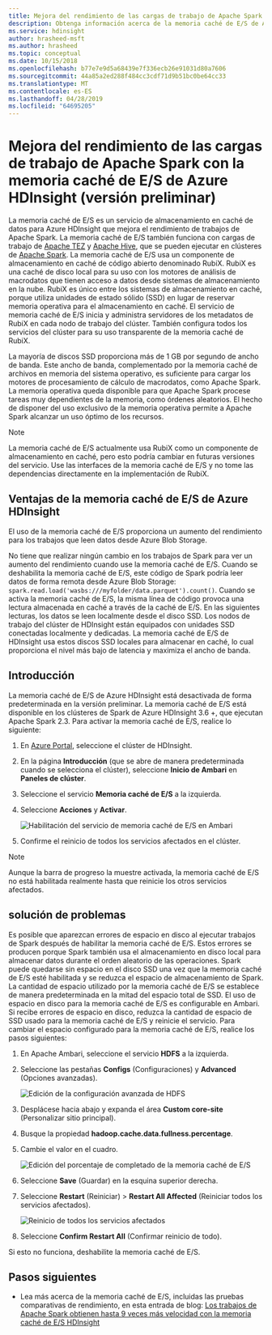 ```yaml
---
title: Mejora del rendimiento de las cargas de trabajo de Apache Spark con la memoria caché de E/S de Azure HDInsight (versión preliminar)
description: Obtenga información acerca de la memoria caché de E/S de Azure HDInsight y cómo usarla para mejorar el rendimiento de Apache Spark.
ms.service: hdinsight
author: hrasheed-msft
ms.author: hrasheed
ms.topic: conceptual
ms.date: 10/15/2018
ms.openlocfilehash: b77e7e9d5a68439e7f336ecb26e91031d80a7606
ms.sourcegitcommit: 44a85a2ed288f484cc3cdf71d9b51bc0be64cc33
ms.translationtype: MT
ms.contentlocale: es-ES
ms.lasthandoff: 04/28/2019
ms.locfileid: "64695205"
---
```

# <a name="improve-performance-of-apache-spark-workloads-using-azure-hdinsight-io-cache-preview"></a>Mejora del rendimiento de las cargas de trabajo de Apache Spark con la memoria caché de E/S de Azure HDInsight (versión preliminar)

La memoria caché de E/S es un servicio de almacenamiento en caché de datos para Azure HDInsight que mejora el rendimiento de trabajos de Apache Spark. La memoria caché de E/S también funciona con cargas de trabajo de [Apache TEZ](https://tez.apache.org/) y [Apache Hive](https://hive.apache.org/), que se pueden ejecutar en clústeres de [Apache Spark](https://spark.apache.org/). La memoria caché de E/S usa un componente de almacenamiento en caché de código abierto denominado RubiX. RubiX es una caché de disco local para su uso con los motores de análisis de macrodatos que tienen acceso a datos desde sistemas de almacenamiento en la nube. RubiX es único entre los sistemas de almacenamiento en caché, porque utiliza unidades de estado sólido (SSD) en lugar de reservar memoria operativa para el almacenamiento en caché. El servicio de memoria caché de E/S inicia y administra servidores de los metadatos de RubiX en cada nodo de trabajo del clúster. También configura todos los servicios del clúster para su uso transparente de la memoria caché de RubiX.

La mayoría de discos SSD proporciona más de 1 GB por segundo de ancho de banda. Este ancho de banda, complementado por la memoria caché de archivos en memoria del sistema operativo, es suficiente para cargar los motores de procesamiento de cálculo de macrodatos, como Apache Spark. La memoria operativa queda disponible para que Apache Spark procese tareas muy dependientes de la memoria, como órdenes aleatorios. El hecho de disponer del uso exclusivo de la memoria operativa permite a Apache Spark alcanzar un uso óptimo de los recursos.  

>[!Note]  
>La memoria caché de E/S actualmente usa RubiX como un componente de almacenamiento en caché, pero esto podría cambiar en futuras versiones del servicio. Use las interfaces de la memoria caché de E/S y no tome las dependencias directamente en la implementación de RubiX.

## <a name="benefits-of-azure-hdinsight-io-cache"></a>Ventajas de la memoria caché de E/S de Azure HDInsight

El uso de la memoria caché de E/S proporciona un aumento del rendimiento para los trabajos que leen datos desde Azure Blob Storage.

No tiene que realizar ningún cambio en los trabajos de Spark para ver un aumento del rendimiento cuando use la memoria caché de E/S. Cuando se deshabilita la memoria caché de E/S, este código de Spark podría leer datos de forma remota desde Azure Blob Storage: `spark.read.load('wasbs:///myfolder/data.parquet').count()`. Cuando se activa la memoria caché de E/S, la misma línea de código provoca una lectura almacenada en caché a través de la caché de E/S. En las siguientes lecturas, los datos se leen localmente desde el disco SSD. Los nodos de trabajo del clúster de HDInsight están equipados con unidades SSD conectadas localmente y dedicadas. La memoria caché de E/S de HDInsight usa estos discos SSD locales para almacenar en caché, lo cual proporciona el nivel más bajo de latencia y maximiza el ancho de banda.

## <a name="getting-started"></a>Introducción

La memoria caché de E/S de Azure HDInsight está desactivada de forma predeterminada en la versión preliminar. La memoria caché de E/S está disponible en los clústeres de Spark de Azure HDInsight 3.6 +, que ejecutan Apache Spark 2.3.  Para activar la memoria caché de E/S, realice lo siguiente:

1. En [Azure Portal](https://portal.azure.com), seleccione el clúster de HDInsight.

1. En la página **Introducción** (que se abre de manera predeterminada cuando se selecciona el clúster), seleccione **Inicio de Ambari** en **Paneles de clúster**.

1. Seleccione el servicio **Memoria caché de E/S** a la izquierda.

1. Seleccione **Acciones** y **Activar**.

    ![Habilitación del servicio de memoria caché de E/S en Ambari](./media/apache-spark-improve-performance-iocache/ambariui-enable-iocache.png "Enabling the IO Cache service in Ambari")

1. Confirme el reinicio de todos los servicios afectados en el clúster.

>[!NOTE]  
> Aunque la barra de progreso la muestre activada, la memoria caché de E/S no está habilitada realmente hasta que reinicie los otros servicios afectados.

## <a name="troubleshooting"></a>solución de problemas
  
Es posible que aparezcan errores de espacio en disco al ejecutar trabajos de Spark después de habilitar la memoria caché de E/S. Estos errores se producen porque Spark también usa el almacenamiento en disco local para almacenar datos durante el orden aleatorio de las operaciones. Spark puede quedarse sin espacio en el disco SSD una vez que la memoria caché de E/S esté habilitada y se reduzca el espacio de almacenamiento de Spark. La cantidad de espacio utilizado por la memoria caché de E/S se establece de manera predeterminada en la mitad del espacio total de SSD. El uso de espacio en disco para la memoria caché de E/S es configurable en Ambari. Si recibe errores de espacio en disco, reduzca la cantidad de espacio de SSD usado para la memoria caché de E/S y reinicie el servicio. Para cambiar el espacio configurado para la memoria caché de E/S, realice los pasos siguientes:

1. En Apache Ambari, seleccione el servicio **HDFS** a la izquierda.

1. Seleccione las pestañas **Configs** (Configuraciones) y **Advanced** (Opciones avanzadas).

    ![Edición de la configuración avanzada de HDFS](./media/apache-spark-improve-performance-iocache/ambariui-hdfs-service-configs-advanced.png "Edit HDFS Advanced Configuration")

1. Desplácese hacia abajo y expanda el área **Custom core-site** (Personalizar sitio principal).

1. Busque la propiedad **hadoop.cache.data.fullness.percentage**.

1. Cambie el valor en el cuadro.

    ![Edición del porcentaje de completado de la memoria caché de E/S](./media/apache-spark-improve-performance-iocache/ambariui-cache-data-fullness-percentage-property.png "Edit IO Cache Fullness Percentage")

1. Seleccione **Save** (Guardar) en la esquina superior derecha.

1. Seleccione **Restart** (Reiniciar)  > **Restart All Affected** (Reiniciar todos los servicios afectados).

    ![Reinicio de todos los servicios afectados](./media/apache-spark-improve-performance-iocache/ambariui-restart-all-affected.png "Restart all affected")

1. Seleccione **Confirm Restart All** (Confirmar reinicio de todo).

Si esto no funciona, deshabilite la memoria caché de E/S.

## <a name="next-steps"></a>Pasos siguientes

- Lea más acerca de la memoria caché de E/S, incluidas las pruebas comparativas de rendimiento, en esta entrada de blog: [Los trabajos de Apache Spark obtienen hasta 9 veces más velocidad con la memoria caché de E/S HDInsight](https://azure.microsoft.com/blog/apache-spark-speedup-with-hdinsight-io-cache/)
